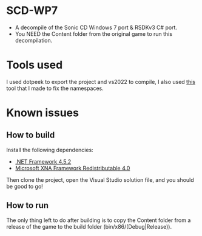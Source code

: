 # SCD-WP7

* A decompile of the Sonic CD Windows 7 port & RSDKv3 C# port.
* You NEED the Content folder from the original game to run this decompilation.

# Tools used

I used dotpeek to export the project and vs2022 to compile, I also used [this](https://github.com/maybekoi/FSNSFix) tool that I made to fix the namespaces.

# Known issues

## How to build

Install the following dependencies:
- [.NET Framework 4.5.2](https://dotnet.microsoft.com/en-us/download/dotnet-framework/thank-you/net452-developer-pack-offline-installer)
- [Microsoft XNA Framework Redistributable 4.0](https://www.microsoft.com/en-us/download/details.aspx?id=20914)

Then clone the project, open the Visual Studio solution file, and you should be good to go!

## How to run

The only thing left to do after building is to copy the Content folder from a release of the game to the build folder (bin/x86/(Debug|Release)).

